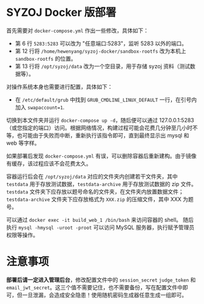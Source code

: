 # SYZOJ Docker 版部署
首先需要对 `docker-compose.yml` 作出一些修改，具体如下：
* 第 6 行 `5283:5283` 可以改为 "任意端口:5283"，监听 5283 以外的端口。
* 第 12 行将 `/home/hewenyang/syzoj-docker/sandbox-rootfs` 改为本机上 `sandbox-rootfs` 的位置。
* 第 13 行将 `/opt/syzoj/data` 改为一个空目录，用于存储 syzoj 资料（测试数据等）。

对操作系统本身也需要进行配置，具体如下：
* 在 `/etc/default/grub` 中找到 `GRUB_CMDLINE_LINUX_DEFAULT` 一行，在引号内加入 `swapaccount=1`.

切换到本文件夹并运行 `docker-compose up -d`，随后便可以通过 127.0.0.1:5283 （或您指定的端口）访问。根据网络情况，构建过程可能会花费几分钟至几小时不等，也可能由于失败而中断，重新执行该指令即可，直到最终显示出 mysql 和 web 等字样。

如果部署后发现 `docker-compose.yml` 有误，可以删除容器后重新建构。由于镜像有缓存，该过程应该不会花费太久。

容器运行后会在 `/opt/syzoj/data` 对应的文件夹内创建若干文件夹，其中 `testdata` 用于存放测试数据，`testdata-archive` 用于存放测试数据的 zip 文件。`testdata` 文件夹下应存放以题号命名的文件夹，在文件夹内放置数据文件；`testdata-archive` 文件夹下应存放格式为 `XXX.zip` 的压缩文件，其中 XXX 为题号。

可以通过 `docker exec -it build_web_1 /bin/bash` 来访问容器的 shell。
随后执行 `mysql -hmysql -uroot -proot` 可以访问 MySQL 服务器，执行赋予管理员权限等操作。

# 注意事项
**部署后请一定进入管理后台**，修改配置文件中的 `session_secret` `judge_token` 和 `email_jwt_secret`。这三个值不需要记住，也不需要备份，写在配置文件中即可，但一旦泄漏，会造成安全隐患！使用随机密码生成器任意生成一组即可。
